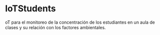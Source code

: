 # IoTStudents
oT para el monitoreo de la concentración de los estudiantes en un aula de clases y su relación con los factores ambientales.
